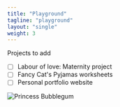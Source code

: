 ```yaml
---
title: "Playground"
tagline: "playground"
layout: "single"
weight: 3
---
```


Projects to add

- [ ] Labour of love: Maternity project
- [ ] Fancy Cat's Pyjamas worksheets
- [ ] Personal portfolio website

![Princess Bubblegum](/images/thumb-FCP.jpg)